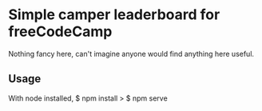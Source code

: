# Simple camper leaderboard for freeCodeCamp
Nothing fancy here, can't imagine anyone would find anything here useful.

## Usage
With node installed, $ npm install >  $ npm serve